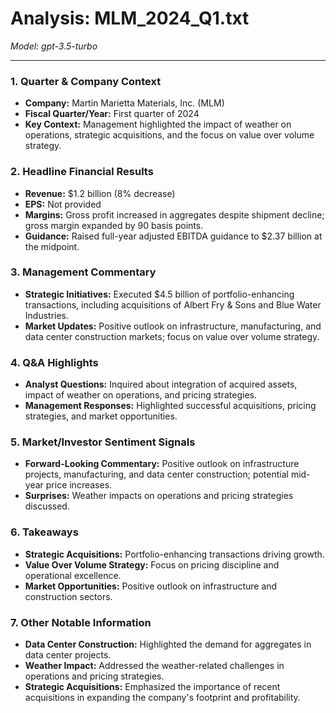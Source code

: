 # Analysis: MLM_2024_Q1.txt

*Model: gpt-3.5-turbo*

---

### 1. Quarter & Company Context
- **Company:** Martin Marietta Materials, Inc. (MLM)
- **Fiscal Quarter/Year:** First quarter of 2024
- **Key Context:** Management highlighted the impact of weather on operations, strategic acquisitions, and the focus on value over volume strategy.

### 2. Headline Financial Results
- **Revenue:** $1.2 billion (8% decrease)
- **EPS:** Not provided
- **Margins:** Gross profit increased in aggregates despite shipment decline; gross margin expanded by 90 basis points.
- **Guidance:** Raised full-year adjusted EBITDA guidance to $2.37 billion at the midpoint.

### 3. Management Commentary
- **Strategic Initiatives:** Executed $4.5 billion of portfolio-enhancing transactions, including acquisitions of Albert Fry & Sons and Blue Water Industries.
- **Market Updates:** Positive outlook on infrastructure, manufacturing, and data center construction markets; focus on value over volume strategy.

### 4. Q&A Highlights
- **Analyst Questions:** Inquired about integration of acquired assets, impact of weather on operations, and pricing strategies.
- **Management Responses:** Highlighted successful acquisitions, pricing strategies, and market opportunities.

### 5. Market/Investor Sentiment Signals
- **Forward-Looking Commentary:** Positive outlook on infrastructure projects, manufacturing, and data center construction; potential mid-year price increases.
- **Surprises:** Weather impacts on operations and pricing strategies discussed.

### 6. Takeaways
- **Strategic Acquisitions:** Portfolio-enhancing transactions driving growth.
- **Value Over Volume Strategy:** Focus on pricing discipline and operational excellence.
- **Market Opportunities:** Positive outlook on infrastructure and construction sectors.

### 7. Other Notable Information
- **Data Center Construction:** Highlighted the demand for aggregates in data center projects.
- **Weather Impact:** Addressed the weather-related challenges in operations and pricing strategies.
- **Strategic Acquisitions:** Emphasized the importance of recent acquisitions in expanding the company's footprint and profitability.